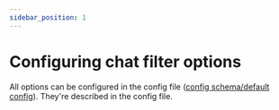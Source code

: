 ```yaml
---
sidebar_position: 1
---
```


# Configuring chat filter options

All options can be configured in the config file ([config schema/default config](https://github.com/survanetwork/BadWordBlocker/blob/master/resources/config.yml)). They're described in the config file.
